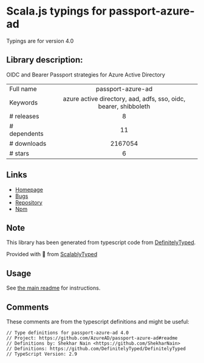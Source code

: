 
# Scala.js typings for passport-azure-ad

Typings are for version 4.0

## Library description:
OIDC and Bearer Passport strategies for Azure Active Directory

|                    |                 |
| ------------------ | :-------------: |
| Full name          | passport-azure-ad |
| Keywords           | azure active directory, aad, adfs, sso, oidc, bearer, shibboleth |
| # releases         | 8 |
| # dependents       | 11 |
| # downloads        | 2167054 |
| # stars            | 6 |

## Links
- [Homepage](https://github.com/AzureAD/passport-azure-ad#readme)
- [Bugs](https://github.com/AzureAD/passport-azure-ad/issues)
- [Repository](https://github.com/AzureAD/passport-azure-ad)
- [Npm](https://www.npmjs.com/package/passport-azure-ad)
    


## Note
This library has been generated from typescript code from [DefinitelyTyped](https://definitelytyped.org).

Provided with :purple_heart: from [ScalablyTyped](https://github.com/oyvindberg/ScalablyTyped)

## Usage
See [the main readme](../../readme.md) for instructions.

## Comments

These comments are from the typescript definitions and might be useful:
```
// Type definitions for passport-azure-ad 4.0
// Project: https://github.com/AzureAD/passport-azure-ad#readme
// Definitions by: Shekhar Nain <https://github.com/ShekharNain>
// Definitions: https://github.com/DefinitelyTyped/DefinitelyTyped
// TypeScript Version: 2.9

```

